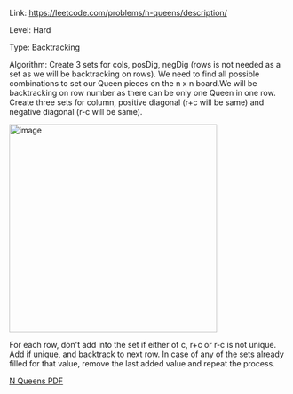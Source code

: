 Link: https://leetcode.com/problems/n-queens/description/

Level: Hard

Type: Backtracking

Algorithm: Create 3 sets for cols, posDig, negDig (rows is not needed as a set as we will be backtracking on rows). We need to find all possible combinations to set our Queen pieces on the n x n board.We will be backtracking on row number as there can be only one Queen in one row. Create three sets for column, positive diagonal (r+c will be same) and negative diagonal (r-c will be same).  

<img width="374" alt="image" src="https://github.com/user-attachments/assets/785cec5d-a56e-4105-8447-de6f8141857c" />

For each row, don't add into the set if either of c, r+c or r-c is not unique. Add if unique, and backtrack to next row. In case of any of the sets already filled for that value, remove the last added value and repeat the process.

[N Queens PDF](51.pdf)
